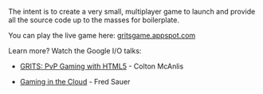The intent is to create a very small, multiplayer game to launch and provide all the source code up to the masses for boilerplate.

You can play the live game here: [gritsgame.appspot.com](http://gritsgame.appspot.com/)

Learn more? Watch the Google I/O talks:

  * [GRITS: PvP Gaming with HTML5](https://developers.google.com/events/io/2012/sessions/gooio2012/210/) - Colton McAnlis

  * [Gaming in the Cloud](https://developers.google.com/events/io/2012/sessions/gooio2012/305/) - Fred Sauer
